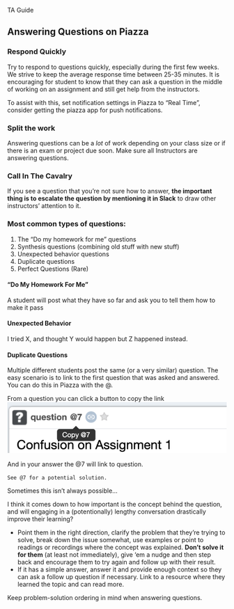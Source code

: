 TA Guide

## Answering Questions on Piazza

### Respond Quickly
Try to respond to questions quickly, especially during the first few weeks. We strive to keep the average response time between 25-35 minutes. It is encouraging for student to know that they can ask a question in the middle of working on an assignment and still get help from the instructors.

To assist with this, set notification settings in Piazza to “Real Time”, consider getting the piazza app for push notifications.

### Split the work
Answering questions can be a *lot* of work depending on your class size or if there is an exam or project due soon. Make sure all Instructors are answering questions. 

### Call In The Cavalry
If you see a question that you’re not sure how to answer, **the important thing is to escalate the question by mentioning it in Slack** to draw other instructors’ attention to it. 

### Most common types of questions:

1. The “Do my homework for me” questions
2. Synthesis questions (combining old stuff with new stuff)
3. Unexpected behavior questions
4. Duplicate questions
5. Perfect Questions (Rare)


#### “Do My Homework For Me”

A student will post what they have so far and ask you to tell them how to make it pass

#### Unexpected Behavior

I tried X, and thought Y would happen but Z happened instead.

#### Duplicate Questions

Multiple different students post the same (or a very similar) question. The easy scenario is to link to the first question that was asked and answered. You can do this in Piazza with the @.

From a question you can click a button to copy the link
![](/assets/copy-question-number.png)

And in your answer the @7 will link to question.
```
See @7 for a potential solution.
```

Sometimes this isn’t always possible…


I think it comes down to how important is the concept behind the question, and will engaging in a (potentionally) lengthy conversation drastically improve their learning?

- Point them in the right direction, clarify the problem that they’re trying to solve, break down the issue somewhat, use examples or point to readings or recordings where the concept was explained. **Don’t solve it for them** (at least not immediately), give ‘em a nudge and then step back and encourage them to try again and follow up with their result.
- If it has a simple answer, answer it and provide enough context so they can ask a follow up question if necessary. Link to a resource where they learned the topic and can read more.

Keep problem-solution ordering in mind when answering questions.
